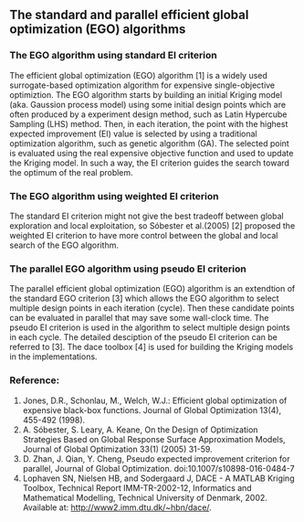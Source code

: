 ## The standard and parallel efficient global optimization (EGO) algorithms

### The EGO algorithm using standard EI criterion
The efficient global optimization (EGO) algorithm [1] is a widely used surrogate-based optimization algorithm for expensive single-objective optimiztion. The EGO algorithm starts by building an initial Kriging model (aka. Gaussion process model) using some initial design points which are often produced by a experiment design method, such as Latin Hypercube Sampling (LHS) method. Then, in each iteration, the point with the highest expected improvement (EI) value is selected  by using a traditional optimization algorithm, such as genetic algorithm (GA). The selected point is evaluated using the real expensive objective function and used to update the Kriging model. In such a way, the EI criterion guides the search toward the optimum of the real problem.

### The EGO algorithm using weighted EI criterion
The standard EI criterion might not give the best tradeoff between global exploration and local exploitation, so Sóbester et al.(2005) [2] proposed the weighted EI criterion to have more control between the global and local search of the EGO algorithm. 

### The parallel EGO algorithm using pseudo EI criterion
The parallel efficient global optimization (EGO) algorithm is an extendtion of the standard EGO criterion [3] which allows the EGO algorithm to select multiple design points in each iteration (cycle). Then these candidate points can be evaluated in parallel that may save some wall-clock time. The pseudo EI criterion is used in the algorithm to select multiple design points in each cycle. The detailed desciption of the pseudo EI criterion can be referred to [3]. The dace toolbox [4] is used for building the Kriging models in the implementations.

### Reference:
1. Jones, D.R., Schonlau, M., Welch, W.J.: Efficient global optimization of expensive black-box functions. Journal of Global Optimization 13(4), 455-492 (1998).
2. A. Sóbester, S. Leary, A. Keane, On the Design of Optimization Strategies Based on Global Response Surface Approximation Models, Journal of Global Optimization 33(1) (2005) 31-59.
2. D. Zhan, J. Qian, Y. Cheng, Pseudo expected improvement criterion for parallel, Journal of Global Optimization. doi:10.1007/s10898-016-0484-7
3. Lophaven SN, Nielsen HB, and Sodergaard J, DACE - A MATLAB Kriging Toolbox, Technical Report IMM-TR-2002-12, Informatics and Mathematical Modelling, Technical University of Denmark, 2002. Available at: http://www2.imm.dtu.dk/~hbn/dace/.
